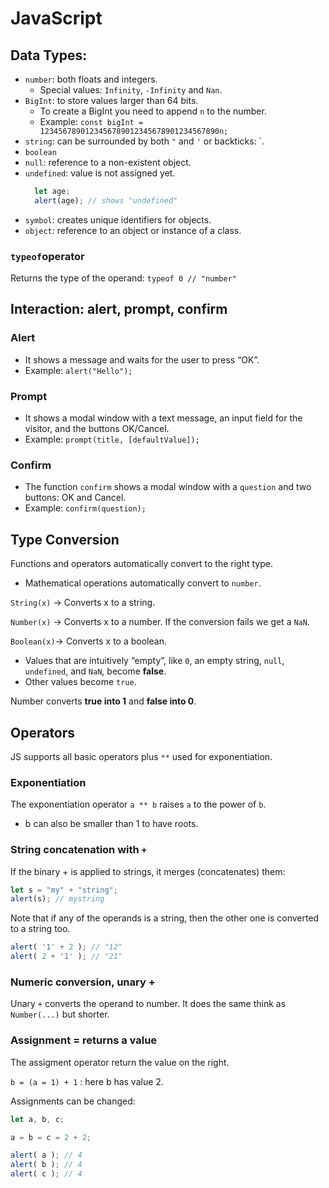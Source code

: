 # JavaScript

## Data Types:
- `number`: both floats and integers.
  - Special values: `Infinity`, `-Infinity` and `Nan`.
- `BigInt`: to store values larger than 64 bits.
  - To create a BigInt you need to append `n` to the number.
  - Example: `const bigInt = 1234567890123456789012345678901234567890n;`
- `string`: can be surrounded by both `"` and `'` or backticks: `.
- `boolean`
- `null`: reference to a non-existent object.
- `undefined`: value is not assigned yet.
  ```javascript
    let age;
    alert(age); // shows "undefined"
  ```
- `symbol`: creates unique identifiers for objects.
- `object`: reference to an object or instance of a class.

### `typeof`operator
Returns the type of the operand: `typeof 0 // "number"`

## Interaction: alert, prompt, confirm
### Alert
- It shows a message and waits for the user to press “OK”.
- Example: `alert("Hello");`

### Prompt
- It shows a modal window with a text message, an input field for the visitor, and the buttons OK/Cancel.
- Example: `prompt(title, [defaultValue]);`

### Confirm
- The function `confirm` shows a modal window with a `question` and two buttons: OK and Cancel.
- Example: `confirm(question);`

## Type Conversion
Functions and operators automatically convert to the right type.
 - Mathematical operations automatically convert to `number`.

`String(x)` -> Converts x to a string.

`Number(x)` -> Converts x to a number. If the conversion fails we get a `NaN`.

`Boolean(x)`-> Converts x to a boolean. 
- Values that are intuitively “empty”, like `0`, an empty string, `null`, `undefined`, and `NaN`, become **false**.
- Other values become `true`.

Number converts **true into 1** and **false into 0**.

## Operators
JS supports all basic operators plus `**` used for exponentiation.

### Exponentiation
The exponentiation operator `a ** b` raises `a` to the power of `b`.
  - b can also be smaller than 1 to have roots.

### String concatenation with `+`
If the binary + is applied to strings, it merges (concatenates) them:
```javascript
let s = "my" + "string";
alert(s); // mystring
```
Note that if any of the operands is a string, then the other one is converted to a string too.
```javascript
alert( '1' + 2 ); // "12"
alert( 2 + '1' ); // "21"
```
### Numeric conversion, unary +
Unary `+` converts the operand to number.
It does the same think as `Number(...)` but shorter.

### Assignment = returns a value
The assigment operator return the value on the right.

`b = (a = 1) + 1` : here b has value 2.

Assignments can be changed:
```javascript
let a, b, c;

a = b = c = 2 + 2;

alert( a ); // 4
alert( b ); // 4
alert( c ); // 4
```

